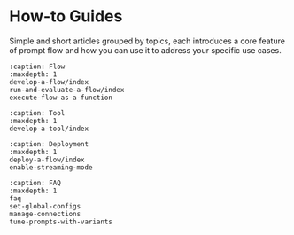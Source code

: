 # How-to Guides

Simple and short articles grouped by topics, each introduces a core feature of prompt flow and how you can use it to address your specific use cases.

```{toctree}
:caption: Flow
:maxdepth: 1
develop-a-flow/index
run-and-evaluate-a-flow/index
execute-flow-as-a-function
```

```{toctree}
:caption: Tool
:maxdepth: 1
develop-a-tool/index
```

```{toctree}
:caption: Deployment
:maxdepth: 1
deploy-a-flow/index
enable-streaming-mode
```

```{toctree}
:caption: FAQ
:maxdepth: 1
faq
set-global-configs
manage-connections
tune-prompts-with-variants
```
